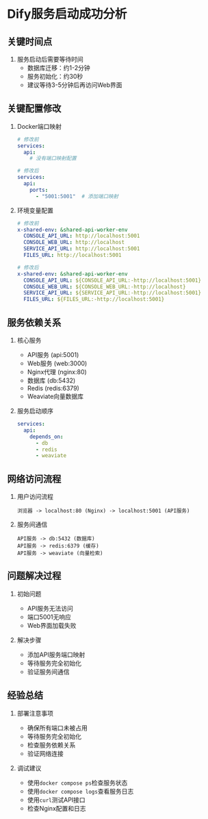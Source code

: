 # Dify服务启动成功分析

## 关键时间点
1. 服务启动后需要等待时间
   - 数据库迁移：约1-2分钟
   - 服务初始化：约30秒
   - 建议等待3-5分钟后再访问Web界面

## 关键配置修改
1. Docker端口映射
   ```yaml
   # 修改前
   services:
     api:
       # 没有端口映射配置
   
   # 修改后
   services:
     api:
       ports:
         - "5001:5001"  # 添加端口映射
   ```

2. 环境变量配置
   ```yaml
   # 修改前
   x-shared-env: &shared-api-worker-env
     CONSOLE_API_URL: http://localhost:5001
     CONSOLE_WEB_URL: http://localhost
     SERVICE_API_URL: http://localhost:5001
     FILES_URL: http://localhost:5001
   
   # 修改后
   x-shared-env: &shared-api-worker-env
     CONSOLE_API_URL: ${CONSOLE_API_URL:-http://localhost:5001}
     CONSOLE_WEB_URL: ${CONSOLE_WEB_URL:-http://localhost}
     SERVICE_API_URL: ${SERVICE_API_URL:-http://localhost:5001}
     FILES_URL: ${FILES_URL:-http://localhost:5001}
   ```

## 服务依赖关系
1. 核心服务
   - API服务 (api:5001)
   - Web服务 (web:3000)
   - Nginx代理 (nginx:80)
   - 数据库 (db:5432)
   - Redis (redis:6379)
   - Weaviate向量数据库

2. 服务启动顺序
   ```yaml
   services:
     api:
       depends_on:
         - db
         - redis
         - weaviate
   ```

## 网络访问流程
1. 用户访问流程
   ```
   浏览器 -> localhost:80 (Nginx) -> localhost:5001 (API服务)
   ```

2. 服务间通信
   ```
   API服务 -> db:5432 (数据库)
   API服务 -> redis:6379 (缓存)
   API服务 -> weaviate (向量检索)
   ```

## 问题解决过程
1. 初始问题
   - API服务无法访问
   - 端口5001无响应
   - Web界面加载失败

2. 解决步骤
   - 添加API服务端口映射
   - 等待服务完全初始化
   - 验证服务间通信

## 经验总结
1. 部署注意事项
   - 确保所有端口未被占用
   - 等待服务完全初始化
   - 检查服务依赖关系
   - 验证网络连接

2. 调试建议
   - 使用`docker compose ps`检查服务状态
   - 使用`docker compose logs`查看服务日志
   - 使用`curl`测试API接口
   - 检查Nginx配置和日志 
